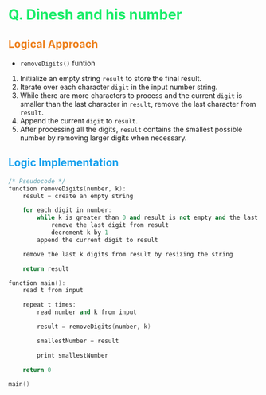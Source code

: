 # <span style="color:#1AED69"> Q. **Dinesh and his number**</span>


## <span style="color:#ED7F1A"> **Logical Approach**</span>

* `removeDigits()` funtion 
1. Initialize an empty string `result` to store the final result.
2. Iterate over each character `digit` in the input number string.
3. While there are more characters to process and the current `digit` is smaller than the last character in `result`, remove the last character from `result`.
4. Append the current `digit` to `result`.
5. After processing all the digits, `result` contains the smallest possible number by removing larger digits when necessary.


## <span style="color:#1AA1ED"> **Logic Implementation** </span>

```cpp
/* Pseudocode */
function removeDigits(number, k):
    result = create an empty string

    for each digit in number:
        while k is greater than 0 and result is not empty and the last digit in result is greater than the current digit:
            remove the last digit from result
            decrement k by 1
        append the current digit to result

    remove the last k digits from result by resizing the string

    return result

function main():
    read t from input

    repeat t times:
        read number and k from input

        result = removeDigits(number, k)

        smallestNumber = result

        print smallestNumber

    return 0

main()
```